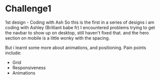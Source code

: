 # Challenge1
1st design - Coding with Ash
So this is the first in a series of designs i am coding with Ashley (Brilliant babe fr)
I encountered problems trying to get the navbar to show up on desktop, still haven't fixed that.
and the hero section on mobile is a little wonky with the spacing.

But i learnt some more about animations, and positioning.
Pain points include:
- Grid
- Responsiveness
- Animations
